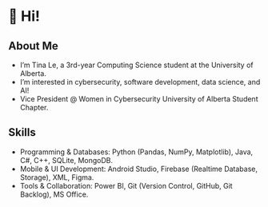# 👋 Hi!

## About Me
- I’m Tina Le, a 3rd-year Computing Science student at the University of Alberta.
- I’m interested in cybersecurity, software development, data science, and AI!
- Vice President @ Women in Cybersecurity University of Alberta Student Chapter.

## Skills
- Programming & Databases: Python (Pandas, NumPy, Matplotlib), Java, C#, C++, SQLite, MongoDB.
- Mobile & UI Development: Android Studio, Firebase (Realtime Database, Storage), XML, Figma.
- Tools & Collaboration: Power BI, Git (Version Control, GitHub, Git Backlog), MS Office.
<!---
tina-machi/tina-machi is a ✨ special ✨ repository because its `README.md` (this file) appears on your GitHub profile.
You can click the Preview link to take a look at your changes.
--->
